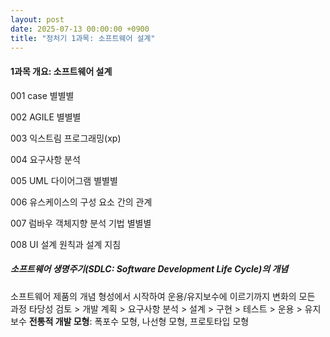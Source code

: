 ```yaml
---
layout: post
date: 2025-07-13 00:00:00 +0900
title: "정처기 1과목: 소프트웨어 설계"
---
```


#### 1과목 개요: 소프트웨어 설계
001 case                               별별별

002 AGILE                              별별별

003 익스트림 프로그래밍(xp)

004 요구사항 분석

005 UML 다이어그램                      별별별

006 유스케이스의 구성 요소 간의 관계

007 럼바우 객체지향 분석 기법            별별별

008 UI 설계 원칙과 설계 지침 

##### 소프트웨어 생명주기(SDLC: Software Development Life Cycle)의 개념
소프트웨어 제품의 개념 형성에서 시작하여 운용/유지보수에 이르기까지 변화의 모든 과정
타당성 검토 > 개발 계획 > 요구사항 분석 > 설계 > 구현 > 테스트 > 운용 > 유지보수 
**전통적 개발 모형**: 폭포수 모형, 나선형 모형, 프로토타입 모형 


